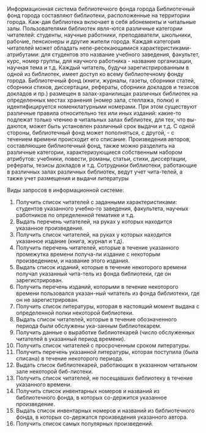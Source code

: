 Информационная система библиотечного фонда города
Библиотечный фонд города составляют библиотеки, расположенные на территории города. Каж-дая библиотека 
включает в себя абонементы и читальные залы. Пользователями библиотек явля-ются различные категории читателей: 
студенты, научные работники, преподаватели, школьники, рабочие, пенсионеры и другие жители города. Каждая категория
 читателей может обладать непе-ресекающимися характеристиками-атрибутами: для студентов это название учебного 
заведения, факультет, курс, номер группы, для научного работника - название организации, научная тема и т.д. 
Каждый читатель, будучи зарегистрированным в одной из библиотек, имеет доступ ко всему библиотечному фонду города.
Библиотечный фонд (книги, журналы, газеты, сборники статей, сборники стихов, диссертации, рефераты, сборники 
докладов и тезисов докладов и пр.) размещен в залах-хранилищах различных библиотек на определенных местах хранения 
(номер зала, стеллажа, полки) и идентифицируется номенклатурными номерами. При этом существуют различные правила 
относительно тех или иных изданий: какие-то подлежат только чтению в читальных залах библиотек, для тех, 
что вы-даются, может быть установлен различный срок выдачи и т.д. С одной стороны, библиотечный фонд 
может пополняться, с другой, - с течением времени происходит его списание.
Произведения авторов, составляющие библиотечный фонд, также можно разделить на различные категории, 
характеризующиеся собственным набором атрибутов: учебники, повести, романы, статьи, стихи, диссертации, 
рефераты, тезисы докладов и т.д.
Сотрудники библиотеки, работающие в различных залах различных библиотек, ведут учет чита-телей, а также 
учет размещения и выдачи литературы

Виды запросов в информационной системе:
1.	Получить список читателей с заданными характеристиками: студентов указанного учебно-го заведения, факультета, научных работников по определенной тематике и т.д.
2.	Выдать перечень читателей, на руках у которых находится указанное произведение.
3.	Получить список читателей, на руках у которых находится указанное издание (книга, журнал и т.д).
4.	Получить перечень читателей, которые в течение указанного промежутка времени получа-ли издание с некоторым произведением, и название этого издания.
5.	Выдать список изданий, которые в течение некоторого времени получал указанный чита-тель из фонда библиотеки, где он зарегистрирован.
6.	Получить перечень изданий, которыми в течение некоторого времени пользовался указан-ный читатель из фонда библиотеки, где он не зарегистрирован.
7.	Получить список литературы, которая в настоящий момент выдана с определенной полки некоторой библиотеки.
8.	Выдать список читателей, которые в течение обозначенного периода были обслужены ука-занным библиотекарем.
9.	Получить данные о выработке библиотекарей (число обслуженных читателей в указанный период времени).
10.	Получить список читателей с просроченным сроком литературы.
11.	Получить перечень указанной литературы, которая поступила (была списана) в течение некоторого периода.
12.	Выдать список библиотекарей, работающих в указанном читальном зале некоторой биб-лиотеки.
13.	Получить список читателей, не посещавших библиотеку в течение указанного времени.
14.	Получить список инвентарных номеров и названий из библиотечного фонда, в которых со-держится указанное произведение.
15.	Выдать список инвентарных номеров и названий из библиотечного фонда, в которых со-держатся произведения указанного автора.
16.	Получить список самых популярных произведений.
